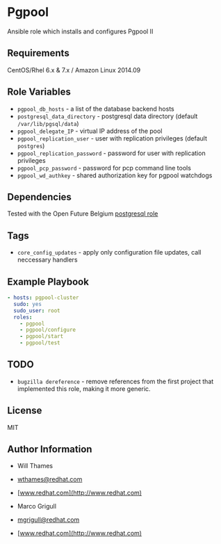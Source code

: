 Pgpool
========

Ansible role which installs and configures Pgpool II

Requirements
------------

CentOS/Rhel 6.x & 7.x / Amazon Linux 2014.09


Role Variables
--------------

* `pgpool_db_hosts` - a list of the database backend hosts
* `postgresql_data_directory` - postgresql data directory (default
    `/var/lib/pgsql/data`)
* `pgpool_delegate_IP` - virtual IP address of the pool
* `pgpool_replication_user` - user with replication privileges (default
    `postgres`)
* `pgpool_replication_password` - password for user with replication privileges
* `pgpool_pcp_password` - password for pcp command line tools
* `pgpool_wd_authkey` - shared authorization key for pgpool watchdogs

Dependencies
------------

Tested with the Open Future Belgium [postgresql
role](https://github.com/Open-Future-Belgium/PostgreSQL)

Tags
---

+ `core_config_updates` - apply only configuration file updates, call
  neccessary handlers

Example Playbook
-------------------------

```yaml
- hosts: pgpool-cluster
  sudo: yes
  sudo_user: root
  roles:
    - pgpool
    - pgpool/configure
    - pgpool/start
    - pgpool/test
```

TODO
----

+ `bugzilla dereference` - remove references from the first project that
  implemented this role, making it more generic.


License
-------

MIT

Author Information
------------------

* Will Thames
* wthames@redhat.com
* [www.redhat.com](http://www.redhat.com)

* Marco Grigull
* mgrigull@redhat.com
* [www.redhat.com](http://www.redhat.com)
